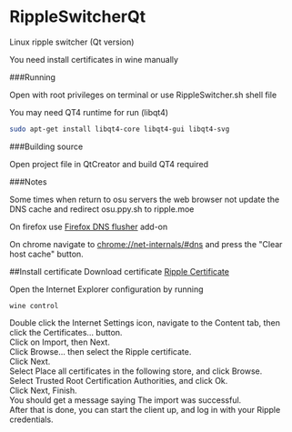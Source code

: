 # RippleSwitcherQt
Linux ripple switcher (Qt version)

You need install certificates in wine manually

###Running

Open with root privileges on terminal or use RippleSwitcher.sh shell file

You may need QT4 runtime for run (libqt4)
```bash
sudo apt-get install libqt4-core libqt4-gui libqt4-svg
```
###Building source

Open project file in QtCreator and build
QT4 required

###Notes

Some times when return to osu servers the web browser not update the DNS cache and redirect osu.ppy.sh to ripple.moe

On firefox use [Firefox DNS flusher](https://addons.mozilla.org/es/firefox/addon/dns-flusher/) add-on

On chrome navigate to [chrome://net-internals/#dns](chrome://net-internals/#dns) and press the "Clear host cache" button.

##Install certificate
Download certificate
[Ripple Certificate](https://git.zxq.co/ripple/ripple-server-switcher/raw/master/RippleServerSwitcher/Resources/certificate.cer)

Open the Internet Explorer configuration by running
```
wine control
```
Double click the Internet Settings icon, navigate to the Content tab, then click the Certificates… button.    
Click on Import, then Next.    
Click Browse… then select the Ripple certificate.    
Click Next.    
Select Place all certificates in the following store, and click Browse.    
Select Trusted Root Certification Authorities, and click Ok.    
Click Next, Finish.    
You should get a message saying The import was successful.    
After that is done, you can start the client up, and log in with your Ripple credentials.    

